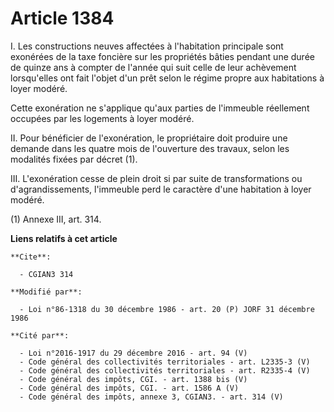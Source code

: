 # Article 1384

I. Les constructions neuves affectées à l'habitation principale sont exonérées de la taxe foncière sur les propriétés bâties
pendant une durée de quinze ans à compter de l'année qui suit celle de leur achèvement lorsqu'elles ont fait l'objet d'un
prêt selon le régime propre aux habitations à loyer modéré.

Cette exonération ne s'applique qu'aux parties de l'immeuble réellement occupées par les logements à loyer modéré.

II. Pour bénéficier de l'exonération, le propriétaire doit produire une demande dans les quatre mois de l'ouverture des
travaux, selon les modalités fixées par décret (1).

III. L'exonération cesse de plein droit si par suite de transformations ou d'agrandissements, l'immeuble perd le caractère
d'une habitation à loyer modéré.

(1) Annexe III, art. 314.

**Liens relatifs à cet article**

	**Cite**:

	  - CGIAN3 314

	**Modifié par**:

	  - Loi n°86-1318 du 30 décembre 1986 - art. 20 (P) JORF 31 décembre 1986

	**Cité par**:

	  - Loi n°2016-1917 du 29 décembre 2016 - art. 94 (V)
	  - Code général des collectivités territoriales - art. L2335-3 (V)
	  - Code général des collectivités territoriales - art. R2335-4 (V)
	  - Code général des impôts, CGI. - art. 1388 bis (V)
	  - Code général des impôts, CGI. - art. 1586 A (V)
	  - Code général des impôts, annexe 3, CGIAN3. - art. 314 (V)

